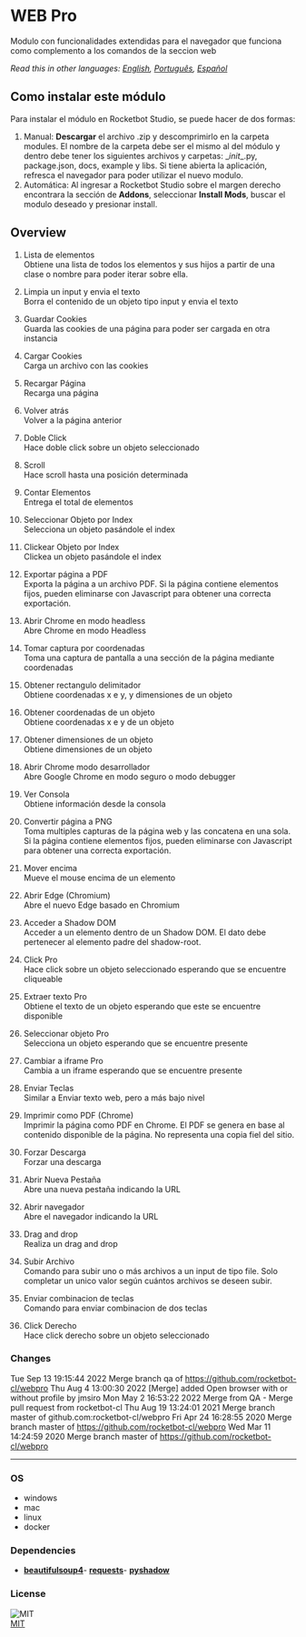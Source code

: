 # WEB Pro
  
Modulo con funcionalidades extendidas para el navegador que funciona como complemento a los comandos de la seccion web  

*Read this in other languages: [English](README.md), [Português](README.pr.md), [Español](README.es.md)*

## Como instalar este módulo
  
Para instalar el módulo en Rocketbot Studio, se puede hacer de dos formas:
1. Manual: __Descargar__ el archivo .zip y descomprimirlo en la carpeta modules. El nombre de la carpeta debe ser el mismo al del módulo y dentro debe tener los siguientes archivos y carpetas: \__init__.py, package.json, docs, example y libs. Si tiene abierta la aplicación, refresca el navegador para poder utilizar el nuevo modulo.
2. Automática: Al ingresar a Rocketbot Studio sobre el margen derecho encontrara la sección de **Addons**, seleccionar **Install Mods**, buscar el modulo deseado y presionar install.  


## Overview


1. Lista de elementos  
Obtiene una lista de todos los elementos y sus hijos a partir de una clase o nombre para poder iterar sobre ella.

2. Limpia un input y envia el texto  
Borra el contenido de un objeto tipo input y envia el texto

3. Guardar Cookies  
Guarda las cookies de una página para poder ser cargada en otra instancia

4. Cargar Cookies  
Carga un archivo con las cookies

5. Recargar Página  
Recarga una página

6. Volver atrás  
Volver a la página anterior

7. Doble Click  
Hace doble click sobre un objeto seleccionado

8. Scroll  
Hace scroll hasta una posición determinada

9. Contar Elementos  
Entrega el total de elementos

10. Seleccionar Objeto por Index  
Selecciona un objeto pasándole el index

11. Clickear Objeto por Index  
Clickea un objeto pasándole el index

12. Exportar página a PDF  
Exporta la página a un archivo PDF. Si la página contiene elementos fijos, pueden eliminarse con Javascript para obtener una correcta exportación.

13. Abrir Chrome en modo headless  
Abre Chrome en modo Headless

14. Tomar captura por coordenadas  
Toma una captura de pantalla a una sección de la página mediante coordenadas

15. Obtener rectangulo delimitador  
Obtiene coordenadas x e y, y dimensiones de un objeto

16. Obtener coordenadas de un objeto  
Obtiene coordenadas x e y de un objeto

17. Obtener dimensiones de un objeto  
Obtiene dimensiones de un objeto

18. Abrir Chrome modo desarrollador   
Abre Google Chrome en modo seguro o modo debugger

19. Ver Consola  
Obtiene información desde la consola

20. Convertir página a PNG  
Toma multiples capturas de la página web y las concatena en una sola. Si la página contiene elementos fijos, pueden eliminarse con Javascript para obtener una correcta exportación.

21. Mover encima  
Mueve el mouse encima de un elemento

22. Abrir Edge (Chromium)  
Abre el nuevo Edge basado en Chromium

23. Acceder a Shadow DOM  
Acceder a un elemento dentro de un Shadow DOM. El dato debe pertenecer al elemento padre del shadow-root.

24. Click Pro  
Hace click sobre un objeto seleccionado esperando que se encuentre cliqueable

25. Extraer texto Pro  
Obtiene el texto de un objeto esperando que este se encuentre disponible

26. Seleccionar objeto Pro  
Selecciona un objeto esperando que se encuentre presente

27. Cambiar a iframe Pro  
Cambia a un iframe esperando que se encuentre presente

28. Enviar Teclas  
Similar a Enviar texto web, pero a más bajo nivel

29. Imprimir como PDF (Chrome)  
Imprimir la página como PDF en Chrome. El PDF se genera en base al contenido disponible de la página. No representa una copia fiel del sitio.

30. Forzar Descarga  
Forzar una descarga

31. Abrir Nueva Pestaña  
Abre una nueva pestaña indicando la URL

32. Abrir navegador  
Abre el navegador indicando la URL

33. Drag and drop  
Realiza un drag and drop

34. Subir Archivo  
Comando para subir uno o más archivos a un input de tipo file. Solo completar un unico valor según cuántos archivos se deseen subir.

35. Enviar combinacion de teclas  
Comando para enviar combinacion de dos teclas

36. Click Derecho  
Hace click derecho sobre un objeto seleccionado  



### Changes
Tue Sep 13 19:15:44 2022  Merge branch qa of https://github.com/rocketbot-cl/webpro
Thu Aug 4 13:00:30 2022  [Merge] added Open browser with or without profile by jmsiro
Mon May 2 16:53:22 2022  Merge from QA - Merge pull request from rocketbot-cl
Thu Aug 19 13:24:01 2021  Merge branch master of github.com:rocketbot-cl/webpro
Fri Apr 24 16:28:55 2020  Merge branch master of https://github.com/rocketbot-cl/webpro
Wed Mar 11 14:24:59 2020  Merge branch master of https://github.com/rocketbot-cl/webpro

----
### OS

- windows
- mac
- linux
- docker

### Dependencies
- [**beautifulsoup4**](https://pypi.org/project/beautifulsoup4/)- [**requests**](https://pypi.org/project/requests/)- [**pyshadow**](https://pypi.org/project/pyshadow/)
### License
  
![MIT](https://camo.githubusercontent.com/107590fac8cbd65071396bb4d04040f76cde5bde/687474703a2f2f696d672e736869656c64732e696f2f3a6c6963656e73652d6d69742d626c75652e7376673f7374796c653d666c61742d737175617265)  
[MIT](http://opensource.org/licenses/mit-license.ph)